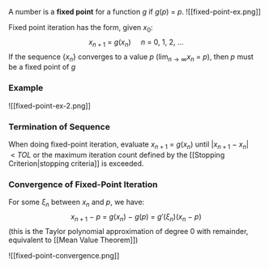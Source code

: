 A number is a **fixed point** for a function $g$ if $g(p)~=~p$. 
![[fixed-point-ex.png]]

Fixed point iteration has the form, given $x_{0}$:
$$
x_{n+1}~=~g(x_{n})~~~~~n~=~0,~1,~2,~\dots
$$
If the sequence {$x_{n}$} converges to a value $p~(\lim_{ n \to \infty }x_{n}~=~p)$, then $p$ must be a fixed point of $g$
### Example

![[fixed-point-ex-2.png]]



### Termination of Sequence

When doing fixed-point iteration, evaluate $x_{n+1}~=~g(x_{n})$ until $|x_{n+1}~-~x_{n}|~<~TOL$ or the maximum iteration count defined by the [[Stopping Criterion|stopping criteria]] is exceeded.

### Convergence of Fixed-Point Iteration

For some $\xi_{n}$ between $x_{n}$ and $p$, we have:
$$
x_{n+1}~-~p~=~g(x_{n})~-~g(p)~=~g'(\xi_{n})(x_{n}~-~p)
$$
(this is the Taylor polynomial approximation of degree 0 with remainder, equivalent to [[Mean Value Theorem]])

![[fixed-point-convergence.png]]
